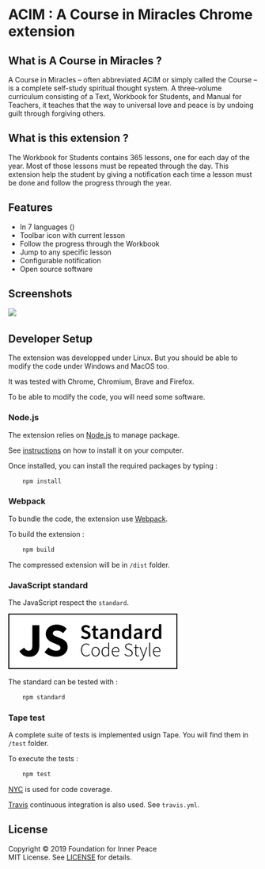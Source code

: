 # ACIM : A Course in Miracles Chrome extension

## What is A Course in Miracles ?

A Course in Miracles – often abbreviated ACIM or simply called the Course – is a complete self-study spiritual thought system. A three-volume curriculum consisting of a Text, Workbook for Students, and Manual for Teachers, it teaches that the way to universal love and peace is by undoing guilt through forgiving others.

## What is this extension ?

The Workbook for Students contains 365 lessons, one for each day of the year. Most of those lessons must be repeated through the day. This extension help the student by giving a notification each time a lesson must be done and follow the progress through the year.

## Features

- In 7 languages ()
- Toolbar icon with current lesson
- Follow the progress through the Workbook
- Jump to any specific lesson
- Configurable notification
- Open source software

## Screenshots

![](assets/screenshots/lesson.png)

## Developer Setup

The extension was developped under Linux. But you should be able to modify the code under Windows and MacOS too.

It was tested with Chrome, Chromium, Brave and Firefox.

To be able to modify the code, you will need some software.

### Node.js

The extension relies on [Node.js](https://node.io/) to manage package.

See [instructions]() on how to install it on your computer.

Once installed, you can install the required packages by typing :

```bash
    npm install
```

### Webpack

To bundle the code, the extension use [Webpack]().

To build the extension :

```bash
    npm build
```

The compressed extension will be in ``/dist`` folder.

### JavaScript standard

The JavaScript respect the `standard`.


[![JavaScript Style Guide](/assets/badge.svg)](https://github.com/standard/standard)

The standard can be tested with :

```bash
    npm standard
```

### Tape test

A complete suite of tests is implemented usign Tape. You will find them in `/test` folder.

To execute the tests :

```bash
    npm test
```

[NYC]() is used for code coverage.

[Travis]() continuous integration is also used. See ``travis.yml``.

## License

Copyright &copy; 2019 Foundation for Inner Peace  
MIT License. See [LICENSE](LICENSE) for details.
